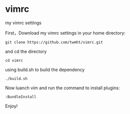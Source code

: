 vimrc
=====

my vimrc settings

First，Download my vimrc settings in your home directory:  
```
git clone https://github.com/twmht/vimrc.git
```
and cd the directory
```
cd vimrc
```
using build.sh to build the dependency
```
./build.sh
```
Now luanch vim and run the command to install plugins:
```
:BundleInstall
```
Enjoy!
